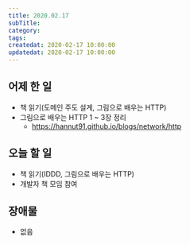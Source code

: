 ```yaml
---
title: 2020.02.17
subTitle:
category:
tags:
createdat: 2020-02-17 10:00:00
updatedat: 2020-02-17 10:00:00
---
```


## 어제 한 일

* 책 읽기(도메인 주도 설계, 그림으로 배우는 HTTP)
* 그림으로 배우는 HTTP 1 ~ 3장 정리
  * <https://hannut91.github.io/blogs/network/http>

## 오늘 할 일

* 책 읽기(IDDD, 그림으로 배우는 HTTP)
* 개발자 책 모임 참여

## 장애물

* 없음
